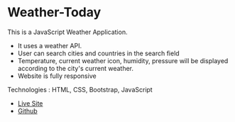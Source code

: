 # Weather-Today

This is a JavaScript Weather Application.

* It uses a weather API.
* User can search cities and countries in the search field
* Temperature, current weather icon, humidity, pressure will be displayed according to the city's current weather.
* Website is fully responsive

Technologies : HTML, CSS, Bootstrap, JavaScript

* [Live Site](https://masfikalam.github.io/Weather-Today)
* [Github](https://github.com/masfikalam/Weather-Today)
